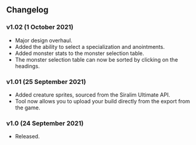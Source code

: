## Changelog

### v1.02 (1 October 2021)

* Major design overhaul.
* Added the ability to select a specialization and anointments.
* Added monster stats to the monster selection table.
* The monster selection table can now be sorted by clicking on the headings.

### v1.01 (25 September 2021)

* Added creature sprites, sourced from the Siralim Ultimate API.
* Tool now allows you to upload your build directly from the export from the game.

### v1.0 (24 September 2021)

* Released.